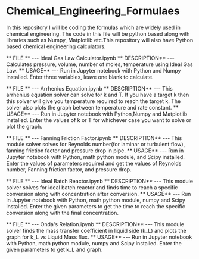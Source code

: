 # Chemical_Engineering_Formulaes
In this repository I will be coding the formulas which are widely used in chemical engineering. The code in this file will be python based along with libraries such as Numpy, Matplotlib etc.This repository will also have Python based chemical engineering calculators.


** FILE ** --- Ideal Gas Law Calculator.ipynb
** DESCRIPTION** --- Calculates pressure, volume, number of moles, temperature using Ideal Gas Law.
** USAGE** --- Run in Jupyter notebook with Python and Numpy installed. Enter three variables, leave one blank to calculate. 


** FILE ** --- Arrhenius Equation.ipynb
** DESCRIPTION** --- This arrhenius equation solver can solve for k and T. If you have a target k then this solver will give you temperature required to reach the target k. The solver also plots the graph between temperature and rate constant.
** USAGE** --- Run in Jupyter notebook with Python,Numpy and Matplotlib installed. Enter the values of k or T for whichever case you want to solve or plot the graph.

** FILE ** --- Fanning Friction Factor.ipynb
** DESCRIPTION** --- This module solver solves for Reynolds number(for laminar or turbulent flow), fanning friction factor and pressure drop in pipe.
** USAGE** --- Run in Jupyter notebook with Python, math python module, and Scipy installed. Enter the values of parameters required and get the values of Reynolds number, Fanning friction factor, and pressure drop.

** FILE ** --- Ideal Batch Reactor.ipynb
** DESCRIPTION** --- This module solver solves for ideal batch reactor and finds time to reach a specific conversion along with concentration after conversion.
** USAGE** --- Run in Jupyter notebook with Python, math python module, numpy and Scipy installed. Enter the given parameters to get the time to reach the specific conversion along with the final concentration. 

** FILE ** --- Onda's Relation.ipynb
** DESCRIPTION** --- This module solver finds the mass transfer coefficient in liquid side (k_L) and plots the graph for k_L vs Liquid Mass flux.
** USAGE** --- Run in Jupyter notebook with Python, math python module, numpy and Scipy installed. Enter the given parameters to get k_L and graph.


